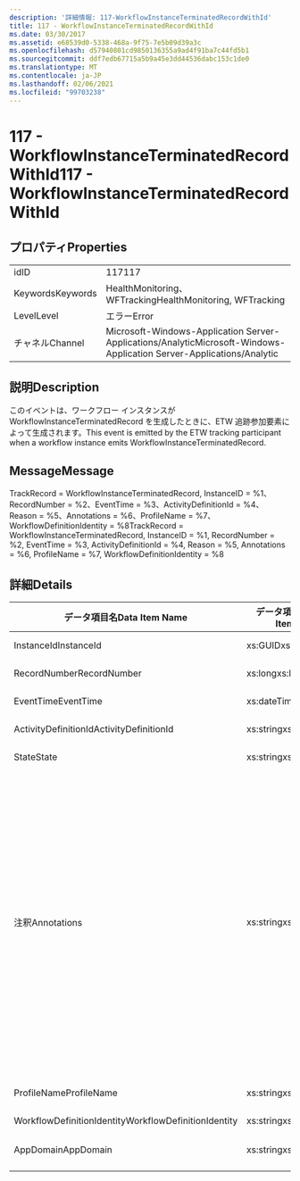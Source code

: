 ```yaml
---
description: '詳細情報: 117-WorkflowInstanceTerminatedRecordWithId'
title: 117 - WorkflowInstanceTerminatedRecordWithId
ms.date: 03/30/2017
ms.assetid: e68539d0-5338-468a-9f75-7e5b09d39a3c
ms.openlocfilehash: d57940801cd9850136355a9ad4f91ba7c44fd5b1
ms.sourcegitcommit: ddf7edb67715a5b9a45e3dd44536dabc153c1de0
ms.translationtype: MT
ms.contentlocale: ja-JP
ms.lasthandoff: 02/06/2021
ms.locfileid: "99703238"
---
```

# <a name="117---workflowinstanceterminatedrecordwithid"></a><span data-ttu-id="e42bb-103">117 - WorkflowInstanceTerminatedRecordWithId</span><span class="sxs-lookup"><span data-stu-id="e42bb-103">117 - WorkflowInstanceTerminatedRecordWithId</span></span>

## <a name="properties"></a><span data-ttu-id="e42bb-104">プロパティ</span><span class="sxs-lookup"><span data-stu-id="e42bb-104">Properties</span></span>  
  
|||  
|-|-|  
|<span data-ttu-id="e42bb-105">id</span><span class="sxs-lookup"><span data-stu-id="e42bb-105">ID</span></span>|<span data-ttu-id="e42bb-106">117</span><span class="sxs-lookup"><span data-stu-id="e42bb-106">117</span></span>|  
|<span data-ttu-id="e42bb-107">Keywords</span><span class="sxs-lookup"><span data-stu-id="e42bb-107">Keywords</span></span>|<span data-ttu-id="e42bb-108">HealthMonitoring、WFTracking</span><span class="sxs-lookup"><span data-stu-id="e42bb-108">HealthMonitoring, WFTracking</span></span>|  
|<span data-ttu-id="e42bb-109">Level</span><span class="sxs-lookup"><span data-stu-id="e42bb-109">Level</span></span>|<span data-ttu-id="e42bb-110">エラー</span><span class="sxs-lookup"><span data-stu-id="e42bb-110">Error</span></span>|  
|<span data-ttu-id="e42bb-111">チャネル</span><span class="sxs-lookup"><span data-stu-id="e42bb-111">Channel</span></span>|<span data-ttu-id="e42bb-112">Microsoft-Windows-Application Server-Applications/Analytic</span><span class="sxs-lookup"><span data-stu-id="e42bb-112">Microsoft-Windows-Application Server-Applications/Analytic</span></span>|  
  
## <a name="description"></a><span data-ttu-id="e42bb-113">説明</span><span class="sxs-lookup"><span data-stu-id="e42bb-113">Description</span></span>  

 <span data-ttu-id="e42bb-114">このイベントは、ワークフロー インスタンスが WorkflowInstanceTerminatedRecord を生成したときに、ETW 追跡参加要素によって生成されます。</span><span class="sxs-lookup"><span data-stu-id="e42bb-114">This event is emitted by the ETW tracking participant when a workflow instance emits WorkflowInstanceTerminatedRecord.</span></span>  
  
## <a name="message"></a><span data-ttu-id="e42bb-115">Message</span><span class="sxs-lookup"><span data-stu-id="e42bb-115">Message</span></span>  

 <span data-ttu-id="e42bb-116">TrackRecord = WorkflowInstanceTerminatedRecord, InstanceID = %1、RecordNumber = %2、EventTime = %3、ActivityDefinitionId = %4、Reason = %5、Annotations = %6、ProfileName = %7、WorkflowDefinitionIdentity = %8</span><span class="sxs-lookup"><span data-stu-id="e42bb-116">TrackRecord = WorkflowInstanceTerminatedRecord, InstanceID = %1, RecordNumber = %2, EventTime = %3, ActivityDefinitionId = %4, Reason = %5,  Annotations = %6, ProfileName = %7, WorkflowDefinitionIdentity = %8</span></span>  
  
## <a name="details"></a><span data-ttu-id="e42bb-117">詳細</span><span class="sxs-lookup"><span data-stu-id="e42bb-117">Details</span></span>  
  
|<span data-ttu-id="e42bb-118">データ項目名</span><span class="sxs-lookup"><span data-stu-id="e42bb-118">Data Item Name</span></span>|<span data-ttu-id="e42bb-119">データ項目の型</span><span class="sxs-lookup"><span data-stu-id="e42bb-119">Data Item Type</span></span>|<span data-ttu-id="e42bb-120">説明</span><span class="sxs-lookup"><span data-stu-id="e42bb-120">Description</span></span>|  
|--------------------|--------------------|-----------------|  
|<span data-ttu-id="e42bb-121">InstanceId</span><span class="sxs-lookup"><span data-stu-id="e42bb-121">InstanceId</span></span>|<span data-ttu-id="e42bb-122">xs:GUID</span><span class="sxs-lookup"><span data-stu-id="e42bb-122">xs:GUID</span></span>|<span data-ttu-id="e42bb-123">ワークフローのインスタンス ID</span><span class="sxs-lookup"><span data-stu-id="e42bb-123">The instance id for the workflow</span></span>|  
|<span data-ttu-id="e42bb-124">RecordNumber</span><span class="sxs-lookup"><span data-stu-id="e42bb-124">RecordNumber</span></span>|<span data-ttu-id="e42bb-125">xs:long</span><span class="sxs-lookup"><span data-stu-id="e42bb-125">xs:long</span></span>|<span data-ttu-id="e42bb-126">生成されたレコードのシーケンス番号</span><span class="sxs-lookup"><span data-stu-id="e42bb-126">The sequence number of the emitted record</span></span>|  
|<span data-ttu-id="e42bb-127">EventTime</span><span class="sxs-lookup"><span data-stu-id="e42bb-127">EventTime</span></span>|<span data-ttu-id="e42bb-128">xs:dateTime</span><span class="sxs-lookup"><span data-stu-id="e42bb-128">xs:dateTime</span></span>|<span data-ttu-id="e42bb-129">イベントの生成時刻 (UTC)</span><span class="sxs-lookup"><span data-stu-id="e42bb-129">The time in UTC when the event was emitted</span></span>|  
|<span data-ttu-id="e42bb-130">ActivityDefinitionId</span><span class="sxs-lookup"><span data-stu-id="e42bb-130">ActivityDefinitionId</span></span>|<span data-ttu-id="e42bb-131">xs:string</span><span class="sxs-lookup"><span data-stu-id="e42bb-131">xs:string</span></span>|<span data-ttu-id="e42bb-132">ワークフローのルート アクティビティの名前</span><span class="sxs-lookup"><span data-stu-id="e42bb-132">The name of the root activity in the workflow</span></span>|  
|<span data-ttu-id="e42bb-133">State</span><span class="sxs-lookup"><span data-stu-id="e42bb-133">State</span></span>|<span data-ttu-id="e42bb-134">xs:string</span><span class="sxs-lookup"><span data-stu-id="e42bb-134">xs:string</span></span>|<span data-ttu-id="e42bb-135">ワークフローの現在の状態。</span><span class="sxs-lookup"><span data-stu-id="e42bb-135">The current state of the Workflow.</span></span>|  
|<span data-ttu-id="e42bb-136">注釈</span><span class="sxs-lookup"><span data-stu-id="e42bb-136">Annotations</span></span>|<span data-ttu-id="e42bb-137">xs:string</span><span class="sxs-lookup"><span data-stu-id="e42bb-137">xs:string</span></span>|<span data-ttu-id="e42bb-138">このイベントに追加された注釈。</span><span class="sxs-lookup"><span data-stu-id="e42bb-138">The annotations that were added to this event.</span></span> <span data-ttu-id="e42bb-139">値は、annotationValue 形式の xml 要素に格納され \<items> \< item name = "annotationName" type="System.String"> \</item> \</items> ます。</span><span class="sxs-lookup"><span data-stu-id="e42bb-139">The values are stored in an xml element in the format \<items>\< item name = "annotationName" type="System.String">annotationValue\</item>\</items>.</span></span> <span data-ttu-id="e42bb-140">注釈が指定されていない場合、文字列にはが含まれ \<items/> ます。</span><span class="sxs-lookup"><span data-stu-id="e42bb-140">If no annotations are specified then the string contains \<items/>.</span></span> <span data-ttu-id="e42bb-141">ETW イベントのサイズは、ETW バッファーのサイズまたは ETW イベントの最大ペイロードに制限されます。</span><span class="sxs-lookup"><span data-stu-id="e42bb-141">The ETW event size is limited by the ETW buffer size or the max payload for an ETW event.</span></span> <span data-ttu-id="e42bb-142">イベントのサイズが ETW の制限を超えると、注釈が削除され、注釈の値が... に置き換えられて、イベントが切り捨てられます。 \<items> \</items></span><span class="sxs-lookup"><span data-stu-id="e42bb-142">If the size of the event exceeds the ETW limits, then the event is truncated by dropping the annotations and replacing the annotation value with \<items>...\</items>.</span></span>|  
|<span data-ttu-id="e42bb-143">ProfileName</span><span class="sxs-lookup"><span data-stu-id="e42bb-143">ProfileName</span></span>|<span data-ttu-id="e42bb-144">xs:string</span><span class="sxs-lookup"><span data-stu-id="e42bb-144">xs:string</span></span>|<span data-ttu-id="e42bb-145">このイベントを生成した追跡プロファイルの名前</span><span class="sxs-lookup"><span data-stu-id="e42bb-145">The name or the tracking profile that resulted in this event being emitted</span></span>|  
|<span data-ttu-id="e42bb-146">WorkflowDefinitionIdentity</span><span class="sxs-lookup"><span data-stu-id="e42bb-146">WorkflowDefinitionIdentity</span></span>|<span data-ttu-id="e42bb-147">xs:string</span><span class="sxs-lookup"><span data-stu-id="e42bb-147">xs:string</span></span>|<span data-ttu-id="e42bb-148">ワークフロー定義 ID</span><span class="sxs-lookup"><span data-stu-id="e42bb-148">The workflow definition id</span></span>|  
|<span data-ttu-id="e42bb-149">AppDomain</span><span class="sxs-lookup"><span data-stu-id="e42bb-149">AppDomain</span></span>|<span data-ttu-id="e42bb-150">xs:string</span><span class="sxs-lookup"><span data-stu-id="e42bb-150">xs:string</span></span>|<span data-ttu-id="e42bb-151">AppDomain.CurrentDomain.FriendlyName で返される文字列。</span><span class="sxs-lookup"><span data-stu-id="e42bb-151">The string returned by AppDomain.CurrentDomain.FriendlyName.</span></span>|
